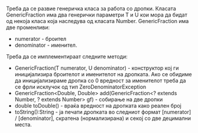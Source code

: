 Треба да се развие генеричка класа за работа со дропки. Класата GenericFraction има два генерички параметри T и U кои мора да бидат од некоја класа која наследува од класата Number. GenericFraction има две променливи:

* numerator - броител
* denominator - именител.

Треба да се имплементираат следните методи:

* GenericFraction(T numerator, U denominator) - конструктор кој ги иницијализира броителот и именителот на дропката. Ако се обидиме да иницијализираме дропка со 0 вредност за именителот треба да се фрли исклучок од тип ZeroDenominatorException
* GenericFraction<Double, Double> add(GenericFraction<? extends Number, ? extends Number> gf) - собирање на две дропки
* double toDouble() - враќа вредност на дропката како реален број
* toString():String - ја печати дропката во следниот формат [numerator] / [denominator], скратена (нормализирана) и секој со две децимални места.